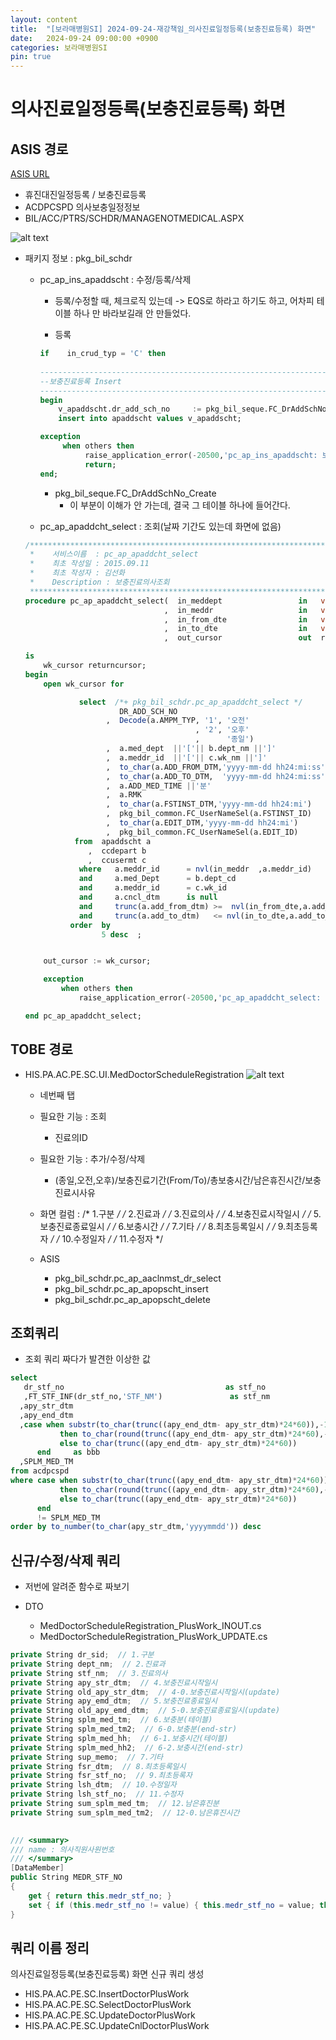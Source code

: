 ```yaml
---
layout: content
title:  "[보라매병원SI] 2024-09-24-재강책임_의사진료일정등록(보충진료등록) 화면"
date:   2024-09-24 09:00:00 +0900
categories: 보라매병원SI
pin: true
---
```







# 의사진료일정등록(보충진료등록) 화면



## ASIS 경로
[ASIS URL](http://app14.brmh.org/EMR/CCO/CCOMAN/EmrMain.aspx?PID=Nur&LOGIN=N&CHK=N)
- 휴진대진일정등록 / 보충진료등록
- ACDPCSPD 의사보충일정정보
- BIL/ACC/PTRS/SCHDR/MANAGENOTMEDICAL.ASPX

![alt text](image_2024-09-24_12-30-05.png)

- 패키지 정보 : pkg_bil_schdr
    - pc_ap_ins_apaddscht : 수정/등록/삭제
        - 등록/수정할 때, 체크로직 있는데 -> EQS로 하라고 하기도 하고, 어차피 테이블 하나 만 바라보길래 안 만들었다.


        - 등록

        ```SQL
        if    in_crud_typ = 'C' then
           
        ------------------------------------------------------------------------
        --보충진료등록 Insert
        ------------------------------------------------------------------------
        begin
            v_apaddscht.dr_add_sch_no     := pkg_bil_seque.FC_DrAddSchNo_Create;  -- 보충진료일정번호 채번
            insert into apaddscht values v_apaddscht;
        
        exception
             when others then
                  raise_application_error(-20500,'pc_ap_ins_apaddscht: 보충진료 신규 등록중 에러 발생했습니다.' || chr(13) || sqlcode || chr(13) || sqlerrm);
                  return;
        end;
        ```
        - pkg_bil_seque.FC_DrAddSchNo_Create
            - 이 부분이 이해가 안 가는데, 결국 그 테이블 하나에 들어간다.

    - pc_ap_apaddcht_select : 조회(날짜 기간도 있는데 화면에 없음)

    ```sql
    /***********************************************************************************
     *    서비스이름  : pc_ap_apaddcht_select
     *    최초 작성일 : 2015.09.11
     *    최초 작성자 : 김선화
     *    Description : 보충진료의사조회
     ***********************************************************************************/
    procedure pc_ap_apaddcht_select(  in_meddept                 in   varchar2
                                   ,  in_meddr                   in   varchar2   
                                   ,  in_from_dte                in   varchar2
                                   ,  in_to_dte                  in   varchar2                               
                                   ,  out_cursor                 out  returncursor)

    is
        wk_cursor returncursor;
    begin
        open wk_cursor for

       			select  /*+ pkg_bil_schdr.pc_ap_apaddcht_select */  
       					 DR_ADD_SCH_NO  									   DR_ADD_SCH_NO
    	       		  ,  Decode(a.AMPM_TYP, '1', '오전'
    	                                  , '2', '오후'
    	                                  ,      '종일')    					ampm_typ
    	              ,  a.med_dept  ||'['|| b.dept_nm ||']'        			med_dept
    	              ,  a.meddr_id  ||'['|| c.wk_nm ||']'          			meddr_id
    	              ,  to_char(a.ADD_FROM_DTM,'yyyy-mm-dd hh24:mi:ss')        from_dte
    	              ,  to_char(a.ADD_TO_DTM,  'yyyy-mm-dd hh24:mi:ss')        to_dte
    	              ,  a.ADD_MED_TIME ||'분'   								add_med_time
    	              ,  a.RMK 													rmk
                      ,  to_char(a.FSTINST_DTM,'yyyy-mm-dd hh24:mi')         	fstinst_dtm
                      ,  pkg_bil_common.FC_UserNameSel(a.FSTINST_ID)        	fstinst_nm
                      ,  to_char(a.EDIT_DTM,'yyyy-mm-dd hh24:mi')            	edit_dtm
                      ,  pkg_bil_common.FC_UserNameSel(a.EDIT_ID)        		edit_nm
               from  apaddscht a
                  ,  ccdepart b
                  ,  ccusermt c
                where  	a.meddr_id  	= nvl(in_meddr  ,a.meddr_id)
                and  	a.med_Dept   	= b.dept_cd
    			and  	a.meddr_id	  	= c.wk_id  
    			and  	a.cncl_dtm   	is null     
    			and     trunc(a.add_from_dtm) >=  nvl(in_from_dte,a.add_from_dtm)    
    			and     trunc(a.add_to_dtm)   <= nvl(in_to_dte,a.add_to_dtm)
              order  by
                     5 desc  ;


        out_cursor := wk_cursor;

        exception
            when others then
                raise_application_error(-20500,'pc_ap_apaddcht_select: select 하면서 오류가 발생하였습니다' || chr(13) || sqlcode || chr(13) || sqlerrm);

    end pc_ap_apaddcht_select;    
    ```
    


## TOBE 경로
- HIS.PA.AC.PE.SC.UI.MedDoctorScheduleRegistration
    ![alt text](image.png)
    - 네번째 탭
    - 필요한 기능 : 조회
        - 진료의ID
    - 필요한 기능 : 추가/수정/삭제
        - (종일,오전,오후)/보충진료기간(From/To)/총보충시간/남은휴진시간/보충진료시사유

    - 화면 컬럼 : 
        /* 1.구분 */
        /* 2.진료과 */
        /* 3.진료의사 */
        /* 4.보충진료시작일시 */
        /* 5.보충진료종료일시 */
        /* 6.보충시간 */
        /* 7.기타 */
        /* 8.최초등록일시 */
        /* 9.최초등록자 */
        /* 10.수정일자 */
        /* 11.수정자 */

    - ASIS
        - pkg_bil_schdr.pc_ap_aaclnmst_dr_select
        - pkg_bil_schdr.pc_ap_apopscht_insert
        - pkg_bil_schdr.pc_ap_apopscht_delete







## 조회쿼리
- 조회 쿼리 짜다가 발견한 이상한 값

```sql
select
   dr_stf_no                                    as stf_no
   ,FT_STF_INF(dr_stf_no,'STF_NM')               as stf_nm
  ,apy_str_dtm
  ,apy_end_dtm
  ,case when substr(to_char(trunc((apy_end_dtm- apy_str_dtm)*24*60)),-1,1) = '9'
           then to_char(round(trunc((apy_end_dtm- apy_str_dtm)*24*60),-1))
           else to_char(trunc((apy_end_dtm- apy_str_dtm)*24*60))
      end     as bbb
  ,SPLM_MED_TM
from acdpcspd
where case when substr(to_char(trunc((apy_end_dtm- apy_str_dtm)*24*60)),-1,1) = '9'
           then to_char(round(trunc((apy_end_dtm- apy_str_dtm)*24*60),-1))
           else to_char(trunc((apy_end_dtm- apy_str_dtm)*24*60))
      end
      != SPLM_MED_TM
order by to_number(to_char(apy_str_dtm,'yyyymmdd')) desc
```


## 신규/수정/삭제 쿼리
- 저번에 알려준 함수로 짜보기

- DTO
    - MedDoctorScheduleRegistration_PlusWork_INOUT.cs
    - MedDoctorScheduleRegistration_PlusWork_UPDATE.cs


```cs
private String dr_sid;  // 1.구분 
private String dept_nm;  // 2.진료과 
private String stf_nm;  // 3.진료의사 
private String apy_str_dtm;  // 4.보충진료시작일시 
private String old_apy_str_dtm;  // 4-0.보충진료시작일시(update)
private String apy_emd_dtm;  // 5.보충진료종료일시 
private String old_apy_emd_dtm;  // 5-0.보충진료종료일시(update)
private String splm_med_tm;  // 6.보충분(테이블)
private String splm_med_tm2;  // 6-0.보충분(end-str)
private String splm_med_hh;  // 6-1.보충시간(테이블) 
private String splm_med_hh2;  // 6-2.보충시간(end-str) 
private String sup_memo;  // 7.기타 
private String fsr_dtm;  // 8.최초등록일시 
private String fsr_stf_no;  // 9.최초등록자 
private String lsh_dtm;  // 10.수정일자 
private String lsh_stf_no;  // 11.수정자
private String sum_splm_med_tm;  // 12.남은휴진분
private String sum_splm_med_tm2;  // 12-0.남은휴진시간
   

/// <summary>
/// name : 의사직원사원번호
/// </summary>
[DataMember]
public String MEDR_STF_NO
{
    get { return this.medr_stf_no; }
    set { if (this.medr_stf_no != value) { this.medr_stf_no = value; this.OnPropertyChanged("MEDR_STF_NO", value); } }
}
```


## 쿼리 이름 정리
의사진료일정등록(보충진료등록) 화면 신규 쿼리 생성
- HIS.PA.AC.PE.SC.InsertDoctorPlusWork
- HIS.PA.AC.PE.SC.SelectDoctorPlusWork
- HIS.PA.AC.PE.SC.UpdateDoctorPlusWork
- HIS.PA.AC.PE.SC.UpdateCnlDoctorPlusWork